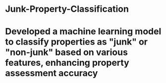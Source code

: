 # Junk-Property-Classification
# Developed a machine learning model to classify properties as "junk" or "non-junk" based on various features, enhancing property assessment accuracy
